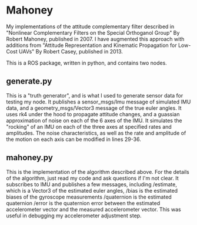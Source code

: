 # Mahoney

My implementations of the attitude complementary filter described in "Nonlinear Complementary Filters on the Special Orthoganol Group" By Robert Mahoney, published in 2007.  I have augmented this approach with additions from "Attitude Representation and Kinematic Propagation for Low-Cost UAVs" By Robert Casey, published in 2013.

This is a ROS package, written in python, and contains two nodes.

## generate.py
This is a "truth generator", and is what I used to generate sensor data for testing my node.  It publishes a sensor_msgs/Imu message of simulated IMU data, and a geometry_msgs/Vector3 message of the true euler angles.  It uses rk4 under the hood to propagate attitude changes, and a guassian approximation of noise on each of the 6 axes of the IMU.  It simulates the "rocking" of an IMU on each of the three axes at specified rates and amplitudes.  The noise characteristics, as well as the rate and amplitude of the motion on each axis can be modified in lines 29-36.

## mahoney.py
This is the implementation of the algorithm described above.  For the details of the
algorithm, just read my code and ask questions if I'm not clear.  It subscribes to
IMU and publishes a few messages, including /estimate, which is a Vector3 of the
estimated euler angles, /bias is the estimated biases of the gyroscope measurements
/quaternion is the estimated quaternion /error is the quaternion error between the estimated accelerometer vector and the measured accelerometer vector.  This was useful in debugging my accelerometer adjustment step.
